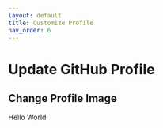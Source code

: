 ```yaml
---
layout: default
title: Customize Profile
nav_order: 6
---
```


# Update GitHub Profile
## Change Profile Image

Hello World